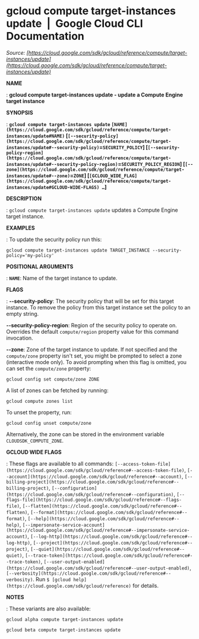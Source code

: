# gcloud compute target-instances update  |  Google Cloud CLI Documentation

*Source: [https://cloud.google.com/sdk/gcloud/reference/compute/target-instances/update](https://cloud.google.com/sdk/gcloud/reference/compute/target-instances/update)*

**NAME**

: **gcloud compute target-instances update - update a Compute Engine target instance**

**SYNOPSIS**

: **`gcloud compute target-instances update` `[NAME](https://cloud.google.com/sdk/gcloud/reference/compute/target-instances/update#NAME)` [`[--security-policy](https://cloud.google.com/sdk/gcloud/reference/compute/target-instances/update#--security-policy)`=`SECURITY_POLICY`] [`[--security-policy-region](https://cloud.google.com/sdk/gcloud/reference/compute/target-instances/update#--security-policy-region)`=`SECURITY_POLICY_REGION`] [`[--zone](https://cloud.google.com/sdk/gcloud/reference/compute/target-instances/update#--zone)`=`ZONE`] [`[GCLOUD_WIDE_FLAG](https://cloud.google.com/sdk/gcloud/reference/compute/target-instances/update#GCLOUD-WIDE-FLAGS) …`]**

**DESCRIPTION**

: `gcloud compute target-instances update` updates a Compute Engine
target instance.

**EXAMPLES**

: To update the security policy run this:

```
gcloud compute target-instances update TARGET_INSTANCE --security-policy='my-policy'
```

**POSITIONAL ARGUMENTS**

: **`NAME`**:
Name of the target instance to update.

**FLAGS**

: **--security-policy**:
The security policy that will be set for this target instance. To remove the
policy from this target instance set the policy to an empty string.

**--security-policy-region**:
Region of the security policy to operate on. Overrides the default
`compute/region` property value for this command invocation.

**--zone**:
Zone of the target instance to update. If not specified and the
``compute/zone`` property isn't set, you might
be prompted to select a zone (interactive mode only).
To avoid prompting when this flag is omitted, you can set the
``compute/zone`` property:

```
gcloud config set compute/zone ZONE
```

A list of zones can be fetched by running:

```
gcloud compute zones list
```

To unset the property, run:

```
gcloud config unset compute/zone
```

Alternatively, the zone can be stored in the environment variable
``CLOUDSDK_COMPUTE_ZONE``.

**GCLOUD WIDE FLAGS**

: These flags are available to all commands: `[--access-token-file](https://cloud.google.com/sdk/gcloud/reference#--access-token-file)`,
`[--account](https://cloud.google.com/sdk/gcloud/reference#--account)`, `[--billing-project](https://cloud.google.com/sdk/gcloud/reference#--billing-project)`,
`[--configuration](https://cloud.google.com/sdk/gcloud/reference#--configuration)`,
`[--flags-file](https://cloud.google.com/sdk/gcloud/reference#--flags-file)`,
`[--flatten](https://cloud.google.com/sdk/gcloud/reference#--flatten)`, `[--format](https://cloud.google.com/sdk/gcloud/reference#--format)`, `[--help](https://cloud.google.com/sdk/gcloud/reference#--help)`, `[--impersonate-service-account](https://cloud.google.com/sdk/gcloud/reference#--impersonate-service-account)`,
`[--log-http](https://cloud.google.com/sdk/gcloud/reference#--log-http)`,
`[--project](https://cloud.google.com/sdk/gcloud/reference#--project)`, `[--quiet](https://cloud.google.com/sdk/gcloud/reference#--quiet)`, `[--trace-token](https://cloud.google.com/sdk/gcloud/reference#--trace-token)`, `[--user-output-enabled](https://cloud.google.com/sdk/gcloud/reference#--user-output-enabled)`,
`[--verbosity](https://cloud.google.com/sdk/gcloud/reference#--verbosity)`.
Run `$ [gcloud help](https://cloud.google.com/sdk/gcloud/reference)` for details.

**NOTES**

: These variants are also available:

```
gcloud alpha compute target-instances update
```

```
gcloud beta compute target-instances update
```